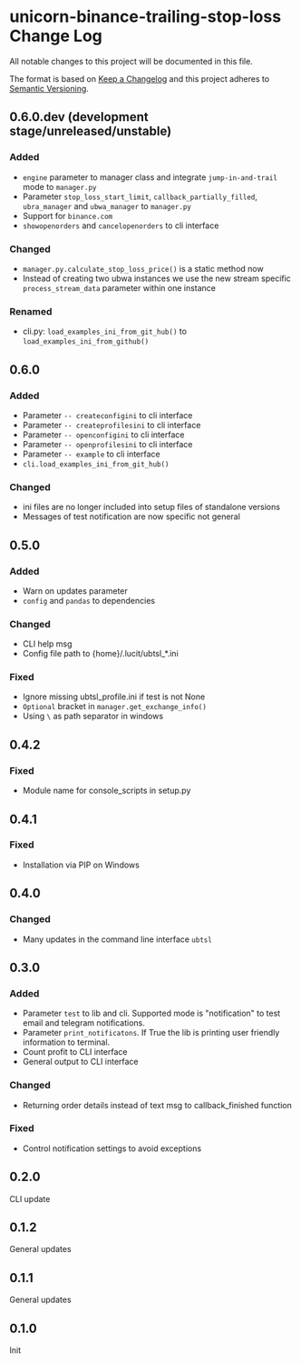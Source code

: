 # unicorn-binance-trailing-stop-loss Change Log

All notable changes to this project will be documented in this file.

The format is based on [Keep a Changelog](http://keepachangelog.com/) and this project adheres to 
[Semantic Versioning](http://semver.org/).

## 0.6.0.dev (development stage/unreleased/unstable)
### Added
- `engine` parameter to manager class and integrate `jump-in-and-trail` mode to `manager.py` 
- Parameter `stop_loss_start_limit`, `callback_partially_filled`, `ubra_manager` and `ubwa_manager` to `manager.py`
- Support for `binance.com`
- `showopenorders` and `cancelopenorders` to cli interface
### Changed
- `manager.py.calculate_stop_loss_price()` is a static method now
- Instead of creating two ubwa instances we use the new stream specific `process_stream_data` parameter within one instance
### Renamed
- cli.py: `load_examples_ini_from_git_hub()` to `load_examples_ini_from_github()`

## 0.6.0
### Added
- Parameter `-- createconfigini` to cli interface
- Parameter `-- createprofilesini` to cli interface
- Parameter `-- openconfigini` to cli interface
- Parameter `-- openprofilesini` to cli interface 
- Parameter `-- example` to cli interface
- `cli.load_examples_ini_from_git_hub()`
### Changed
- ini files are no longer included into setup files of standalone versions
- Messages of test notification are now specific not general

## 0.5.0
### Added
- Warn on updates parameter
- `config` and `pandas` to dependencies
### Changed
- CLI help msg
- Config file path to {home}/.lucit/ubtsl_*.ini
### Fixed
- Ignore missing ubtsl_profile.ini if test is not None
- `Optional` bracket in `manager.get_exchange_info()`
- Using `\` as path separator in windows

## 0.4.2
### Fixed
- Module name for console_scripts in setup.py

## 0.4.1
### Fixed
- Installation via PIP on Windows

## 0.4.0
### Changed
- Many updates in the command line interface `ubtsl`

## 0.3.0
### Added
- Parameter `test` to lib and cli. Supported mode is "notification" to test email and telegram notifications.
- Parameter `print_notificatons`. If True the lib is printing user friendly information to terminal. 
- Count profit to CLI interface
- General output to CLI interface
### Changed
- Returning order details instead of text msg to callback_finished function
### Fixed
- Control notification settings to avoid exceptions

## 0.2.0
CLI update

## 0.1.2
General updates

## 0.1.1
General updates

## 0.1.0
Init